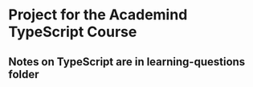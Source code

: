 # Project for the Academind TypeScript Course

## Notes on TypeScript are in learning-questions folder
